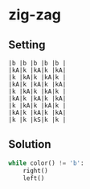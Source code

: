 # zig-zag

## Setting

```
|b |b |b |b |b |
|kA|k |kA|k |kA|
|k |kA|k |kA|k |
|kA|k |kA|k |kA|
|k |kA|k |kA|k |
|kA|k |kA|k |kA|
|k |kA|k |kA|k |
|kA|k |kA|k |kA|
|k |k |kS|k |k |
```

## Solution

```python
while color() != 'b':
    right()
    left()
```
